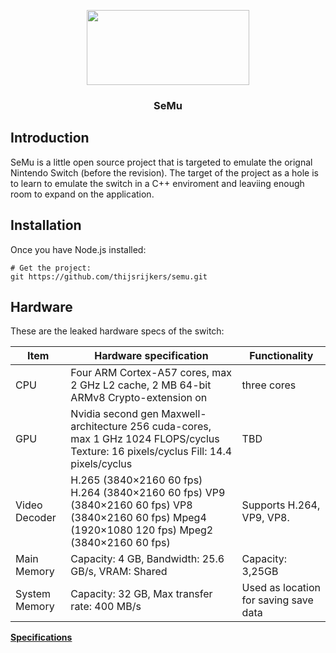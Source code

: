 <p align="center"><img src="https://i.imgur.com/dE5tP2U.png" width="260" height="120"> </p>

<h3 align="center">SeMu</h3>

## Introduction

SeMu is a little open source project that is targeted to emulate the orignal Nintendo Switch (before the revision). The target of the project as a hole is to learn to emulate the switch in a C++ enviroment and leaviing enough room to expand on the application. 

## Installation

Once you have Node.js installed:

```shell
# Get the project:
git https://github.com/thijsrijkers/semu.git
```

## Hardware

These are the leaked hardware specs of the switch:

<table>
<thead>
<tr>
<th>Item</th>
<th>Hardware specification</th>
<th>Functionality</th>
</tr>
</thead>
  
<tbody>
  
<tr>
<td>CPU</td>
<td>Four ARM Cortex-A57 cores, max 2 GHz
L2 cache, 2 MB
64-bit ARMv8
Crypto-extension on</td>
<td>three cores</td>
</tr>
  
<tr>
<td>GPU</td>
<td>Nvidia second gen Maxwell-architecture
256 cuda-cores, max 1 GHz
1024 FLOPS/cyclus
Texture: 16 pixels/cyclus
Fill: 14.4 pixels/cyclus</td>
<td>TBD</td>
</tr>
  
<tr>
<td>Video Decoder</td>
<td>H.265 (3840×2160 60 fps)
H.264 (3840×2160 60 fps)
VP9 (3840×2160 60 fps)
VP8 (3840×2160 60 fps)
Mpeg4 (1920×1080 120 fps)
Mpeg2 (3840×2160 60 fps)</td>
<td>Supports H.264, VP9, VP8.</td>
</tr>

<tr>
<td>Main Memory</td>
<td>Capacity: 4 GB, Bandwidth: 25.6 GB/s, VRAM: Shared</td>
<td>Capacity: 3,25GB</td>
</tr>

  
<tr>
<td>System Memory</td>
<td>Capacity: 32 GB, Max transfer rate: 400 MB/s</td>
<td>Used as location for saving save data</td>
</tr>
  
</tbody>
</table>
<p><b><a href="https://assets.vg247.com/current//2017/02/switch_specs_leak_feb_1.png" target="_blank">Specifications</a></b></p>
